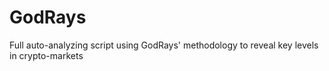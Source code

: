 # GodRays
Full auto-analyzing script using GodRays' methodology to reveal key levels in crypto-markets
